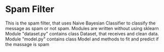 # Spam Filter
 
This is the spam filter, that uses Naive Bayesian Classifier to classify the message as spam or not spam. 
Modules are written without using sklearn
Module "dataset.py" contains class Dataset, that receives and clean data.
Module "model.py" contains class Model and methods to fit and predict if the massage is spam
